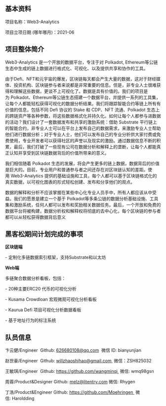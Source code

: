 ## 基本资料

项目名称：Web3-Analytics

项目立项日期 (哪年哪月)：2021-06

## 项目整体简介

Web3-Analytics 是一个开放的数据平台，专注于对 Polkadot, Ethereum等公链生态中生成的链上数据进行格式化、可视化、以及提供共享和协作的工具。

由于Defi、NFT和元宇宙的爆发，区块链每天都会产生大量的数据，这对于财经媒体、投资机构、区块链参与者来说都是非常重要的信息。但是，非专业人士很难获得和理解这些数据，更谈不上可视化了。数据是具有价值的。我们的项目是为 Polkadot、Ethereum等公链生态搭建一个数据平台，并提供一系列的工具集，让每个人都能轻松获得可视化的数据分析结果。我们将跟踪智能合约等链上所有有价值的信息，包括不同 Defi 协议的 Stake 和 CDP、NFT 流通、Polkadot 生态上的跨链资产等各种参数，将这些数据格式化并持久化。如何让每个人都参与进数据的活动？我们设计了一套数据发布和共享的激励系统：借助 Substrate 平行链上的智能合约，非专业人士可以在平台上发布自己的数据需求，来激励专业人士帮助他们进行数据分析；对于专业人士，他们可以发布自己的专业分析供大家付费或免费使用，专业开发者可以获得社区的声誉以及现实的激励。通过数据信息不断的积累，最后，我们打破了一些现有公司在数据分析和解释上的垄断，让每个人都能真正认知并享受到区块链数据背后的价值所带来的意义。

我们相信随着 Polkadot 生态的发展，将会产生更多的链上数据，数据背后的价值是巨大的。目前，专业用户和普通参与者之间还存在对区块链认知的差距。使用 Web3-Analytics 提供的基础设施和工具，每个人都可以基于区块链格式化的真实数据，以可视化图表的形式轻松创建、发布和分享他们的观点。

数据的解释和分析不应该掌握在某些中心化专业人员手中，所有人都应该从中受益。我们的愿景是建立一个基于 Polkadot等多条公链的数据分析基础设施、工具集和激励系统，任何人都可以发布和奖励相关数据任务。最后，一个开放和免费的数据平台将被构建，数据分析权和解释权将彻底的去中心化，每个区块链的参与者都可以从轻松获得数据背后意义

## 黑客松期间计划完成的事项


**区块链端**

- 定制化多链数据索引框架，支持Substrate和以太坊


**Web端**

多链聚合数据分析看板，包括：

- 20种主要ERC20 代币的可视化分析

- Kusama Crowdloan 宏观微观可视化分析看板

- Kaurua Defi 项目可视化分析数据看板

- 基于地址行为的标注系统





## 队员信息

卞云健/Engineer  Github: [626680108@qq.com](https://github.com/bianyunjian)  微信 ID: bianyunjian

赵世豪/Engineer  Github: [willzhaoshihao@gmail.com ](https://github.com/Shihao66) 微信：ZSH825032

王敏琪/Engineer  Github: https://github.com/wangminqi  微信: wmq98gsn 

周蓉/Product&Designer Github: melz@litentry.com 微信: Rhygen

丁浩/Product&Engineer Github: https://github.com/Moehringen  微信: Haroldding
